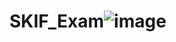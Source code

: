 # SKIF_Exam![image](https://user-images.githubusercontent.com/87224103/205473257-d75b28de-d1fa-435d-b7a0-e79490d7723b.png)
